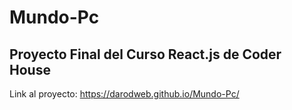 # Mundo-Pc
## Proyecto Final del Curso React.js de Coder House

Link al proyecto: 
https://darodweb.github.io/Mundo-Pc/
